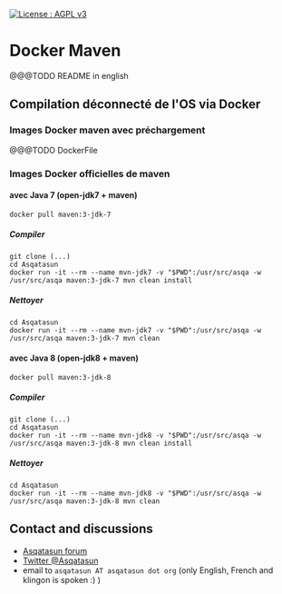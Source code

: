 [![License : AGPL v3](https://img.shields.io/badge/license-AGPL3-blue.svg)](https://github.com/Asqatasun/Asqatasun/blob/master/LICENSE)

# Docker Maven

@@@TODO README in english

## Compilation déconnecté de l'OS via Docker

### Images Docker maven avec préchargement
@@@TODO DockerFile 

### Images Docker officielles de maven

#### avec Java 7 (open-jdk7 + maven)
```shell
docker pull maven:3-jdk-7
```

##### Compiler
```shell
git clone (...)
cd Asqatasun
docker run -it --rm --name mvn-jdk7 -v "$PWD":/usr/src/asqa -w /usr/src/asqa maven:3-jdk-7 mvn clean install
```

##### Nettoyer
```shell
cd Asqatasun
docker run -it --rm --name mvn-jdk7 -v "$PWD":/usr/src/asqa -w /usr/src/asqa maven:3-jdk-7 mvn clean
```

#### avec Java 8 (open-jdk8 + maven)
```shell
docker pull maven:3-jdk-8
```

##### Compiler
```shell
git clone (...)
cd Asqatasun
docker run -it --rm --name mvn-jdk8 -v "$PWD":/usr/src/asqa -w /usr/src/asqa maven:3-jdk-8 mvn clean install
```

##### Nettoyer
```shell
cd Asqatasun
docker run -it --rm --name mvn-jdk8 -v "$PWD":/usr/src/asqa -w /usr/src/asqa maven:3-jdk-8 mvn clean
```

## Contact and discussions

* [Asqatasun forum](http://forum.asqatasun.org/) 
* [Twitter @Asqatasun](https://twitter.com/Asqatasun)
* email to `asqatasun AT asqatasun dot org` (only English, French and klingon is spoken :) ) 
